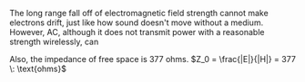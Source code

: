 The long range fall off of electromagnetic field strength cannot make electrons drift, just like how sound doesn't move without a medium. However, AC, although it does not transmit power with a reasonable strength wirelessly, can 

Also, the impedance of free space is 377 ohms.
$Z_0 = \frac{|E|}{|H|} = 377 \: \text{ohms}$ 